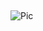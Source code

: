 ##
<img src="https://64.media.tumblr.com/5c4bbd90acc713811b0e6e51e644fe0b/2dd0eb9d0402a4be-24/s540x810/b00f3736bcc3ae323cd05eef5013dc3eb8198788.pnj" alt="Pic">

<!--
**COCKTAILSAUCE/COCKTAILSAUCE** is a ✨ _special_ ✨ repository because its `README.md` (this file) appears on your GitHub profile.

Here are some ideas to get you started:

- 🔭 I’m currently working on ...
- 🌱 I’m currently learning ...
- 👯 I’m looking to collaborate on ...
- 🤔 I’m looking for help with ...
- 💬 Ask me about ...
- 📫 How to reach me: ...
- 😄 Pronouns: ...
- ⚡ Fun fact: ...
-->

